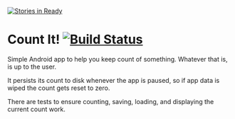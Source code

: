 [![Stories in Ready](https://badge.waffle.io/kaeawc/count-it.png?label=ready&title=Ready)](https://waffle.io/kaeawc/count-it)
# Count It! [![Build Status](https://travis-ci.org/kaeawc/count-it.svg?branch=master)](https://travis-ci.org/kaeawc/count-it)

Simple Android app to help you keep count of something. Whatever that is, is up to the user.

It persists its count to disk whenever the app is paused, so if app data is wiped the count gets reset to zero.

There are tests to ensure counting, saving, loading, and displaying the current count work.
